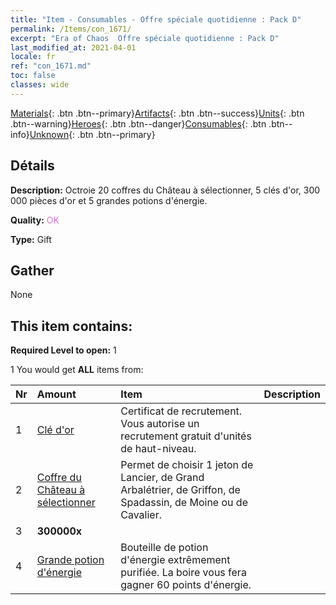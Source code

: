 ```yaml
---
title: "Item - Consumables - Offre spéciale quotidienne : Pack D"
permalink: /Items/con_1671/
excerpt: "Era of Chaos  Offre spéciale quotidienne : Pack D"
last_modified_at: 2021-04-01
locale: fr
ref: "con_1671.md"
toc: false
classes: wide
---
```

 [Materials](/fr/Items/){: .btn .btn--primary}[Artifacts](/fr/Items/Artifacts/){: .btn .btn--success}[Units](/fr/Items/Units/){: .btn .btn--warning}[Heroes](/fr/Items/Heroes/){: .btn .btn--danger}[Consumables](/fr/Items/Consumables/){: .btn .btn--info}[Unknown](/fr/Items/Unknown/){: .btn .btn--primary}

## Détails
 **Description:** Octroie 20 coffres du Château à sélectionner, 5 clés d'or, 300 000 pièces d'or et 5 grandes potions d'énergie.

 **Quality:** <span style="color: #DA70D6">OK</span>

 **Type:** Gift

## Gather

  None

## This item contains:

 **Required Level to open:** 1

 1 You would get **ALL** items  from:

  | Nr | Amount |     Item    | Description |
  |:---|:-------|:------------|:-----------:|
  | 1 | [Clé d'or](/fr/Items/con_783/) | Certificat de recrutement. Vous autorise un recrutement gratuit d'unités de haut-niveau. | 
  | 2 | [Coffre du Château à sélectionner](/fr/Items/con_1667/) | Permet de choisir 1 jeton de Lancier, de Grand Arbalétrier, de Griffon, de Spadassin, de Moine ou de Cavalier. | 
  | 3 |  **300000x** | <i class="fas fa-coins"/> |  | 
  | 4 | [Grande potion d'énergie](/fr/Items/con_706/) | Bouteille de potion d'énergie extrêmement purifiée. La boire vous fera gagner 60 points d'énergie. | 
